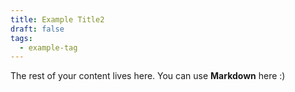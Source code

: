 ```yaml
---
title: Example Title2
draft: false
tags:
  - example-tag
---
```

 
The rest of your content lives here. You can use **Markdown** here :)